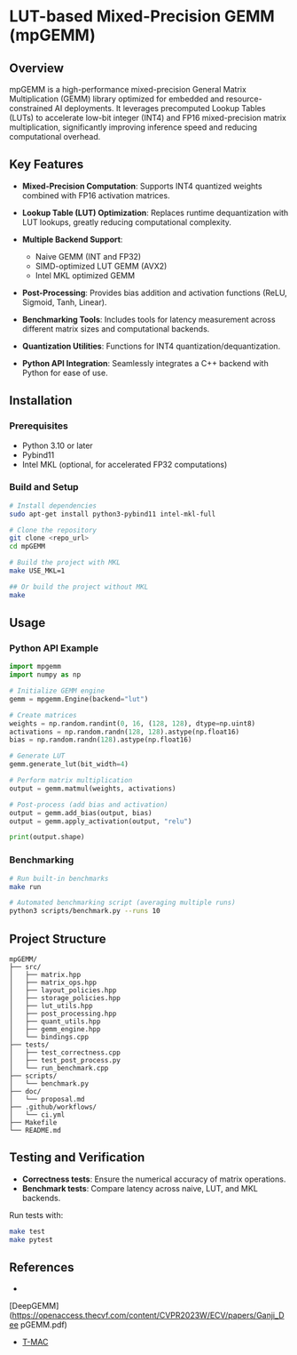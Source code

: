# LUT-based Mixed-Precision GEMM (mpGEMM)

## Overview

mpGEMM is a high-performance mixed-precision General Matrix Multiplication 
(GEMM) library optimized for embedded and resource-constrained AI deployments. 
It leverages precomputed Lookup Tables (LUTs) to accelerate low-bit integer 
(INT4) and FP16 mixed-precision matrix multiplication, significantly improving 
inference speed and reducing computational overhead.

## Key Features

* **Mixed-Precision Computation**: Supports INT4 quantized weights combined 
with FP16 activation matrices.
* **Lookup Table (LUT) Optimization**: Replaces runtime dequantization with 
LUT lookups, greatly reducing computational complexity.
* **Multiple Backend Support**:

  * Naive GEMM (INT and FP32)
  * SIMD-optimized LUT GEMM (AVX2)
  * Intel MKL optimized GEMM
* **Post-Processing**: Provides bias addition and activation functions (ReLU, 
Sigmoid, Tanh, Linear).
* **Benchmarking Tools**: Includes tools for latency measurement across 
different matrix sizes and computational backends.
* **Quantization Utilities**: Functions for INT4 quantization/dequantization.
* **Python API Integration**: Seamlessly integrates a C++ backend with Python 
for ease of use.

## Installation

### Prerequisites

* Python 3.10 or later
* Pybind11
* Intel MKL (optional, for accelerated FP32 computations)

### Build and Setup

```bash
# Install dependencies
sudo apt-get install python3-pybind11 intel-mkl-full

# Clone the repository
git clone <repo_url>
cd mpGEMM

# Build the project with MKL
make USE_MKL=1

## Or build the project without MKL
make
```

## Usage

### Python API Example

```python
import mpgemm
import numpy as np

# Initialize GEMM engine
gemm = mpgemm.Engine(backend="lut")

# Create matrices
weights = np.random.randint(0, 16, (128, 128), dtype=np.uint8)
activations = np.random.randn(128, 128).astype(np.float16)
bias = np.random.randn(128).astype(np.float16)

# Generate LUT
gemm.generate_lut(bit_width=4)

# Perform matrix multiplication
output = gemm.matmul(weights, activations)

# Post-process (add bias and activation)
output = gemm.add_bias(output, bias)
output = gemm.apply_activation(output, "relu")

print(output.shape)
```

### Benchmarking

```bash
# Run built-in benchmarks
make run

# Automated benchmarking script (averaging multiple runs)
python3 scripts/benchmark.py --runs 10
```

## Project Structure

```
mpGEMM/
├── src/
│   ├── matrix.hpp
│   ├── matrix_ops.hpp
│   ├── layout_policies.hpp
│   ├── storage_policies.hpp
│   ├── lut_utils.hpp
│   ├── post_processing.hpp
│   ├── quant_utils.hpp
│   ├── gemm_engine.hpp
│   └── bindings.cpp
├── tests/
│   ├── test_correctness.cpp
│   ├── test_post_process.py
│   └── run_benchmark.cpp
├── scripts/
│   └── benchmark.py
├── doc/
│   └── proposal.md
├── .github/workflows/
│   └── ci.yml
├── Makefile
└── README.md
```

## Testing and Verification

* **Correctness tests**: Ensure the numerical accuracy of matrix operations.
* **Benchmark tests**: Compare latency across naive, LUT, and MKL backends.

Run tests with:

```bash
make test
make pytest
```

## References

* 
[DeepGEMM](https://openaccess.thecvf.com/content/CVPR2023W/ECV/papers/Ganji_Dee
pGEMM.pdf)
* [T-MAC](https://arxiv.org/html/2407.00088v1)
